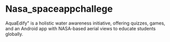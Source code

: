 # Nasa_spaceappchallege
AquaEdify" is a holistic water awareness initiative, offering quizzes, games, and an Android app with NASA-based aerial views to educate students globally. 
